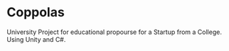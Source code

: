 # Coppolas
University Project for educational propourse for a Startup from a College. Using Unity and C#. 
